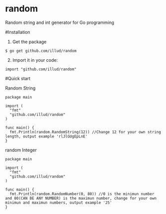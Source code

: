 # random
Random string and int generator for Go programming

#Installation
  1. Get the package
  
    $ go get github.com/illud/random
    
  2. Import it in your code:
  
    import "github.com/illud/random"

#Quick start

Random String

    package main

    import (
      "fmt"
      "github.com/illud/random"
    )

    func main() {
      fmt.Println(random.RandomString(12)) //Change 12 for your own string length, output example 'rlJlGUgEpLnE'
    }
    
random Integer

    package main

    import (
      "fmt"
      "github.com/illud/random"
    )

    func main() {
      fmt.Println(random.RandomNumber(0, 80)) //0 is the minimun number and 80(CAN BE ANY NUMBER) is the maximun number, change for your own minimun and maximun numbers, output example '25'
    }
